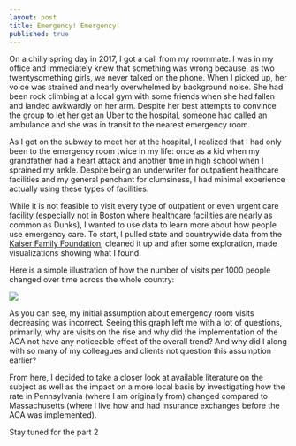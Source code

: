 ```yaml
---
layout: post
title: Emergency! Emergency!
published: true
---
```

On a chilly spring day in 2017, I got a call from my roommate. I was in my office and immediately knew that something was wrong because, as two twentysomething girls, we never talked on the phone. When I picked up, her voice was strained and nearly overwhelmed by background noise. She had been rock climbing at a local gym with some friends when she had fallen and landed awkwardly on her arm. Despite her best attempts to convince the group to let her get an Uber to the hospital, someone had called an ambulance and she was in transit to the nearest emergency room.

As I got on the subway to meet her at the hospital, I realized that I had only been to the emergency room twice in my life: once as a kid when my grandfather had a heart attack and another time in high school when I sprained my ankle. Despite being an underwriter for outpatient healthcare facilities and my general penchant for clumsiness, I had minimal experience actually using these types of facilities.

While it is not feasible to visit every type of outpatient or even urgent care facility (especially not in Boston where healthcare facilities are nearly as common as Dunks), I wanted to use data to learn more about how people use emergency care. To start, I pulled state and countrywide data from the [Kaiser Family Foundation](https://www.kff.org/other/state-indicator/emergency-room-visits-by-ownership/?currentTimeframe=0&sortModel=%7B%22colId%22:%22Location%22,%22sort%22:%22asc%22%7D), cleaned it up and after some exploration, made visualizations showing what I found.

Here is a simple illustration of how the number of visits per 1000 people changed over time across the whole country:

![]({{site.baseurl}}/img/VisitsOverTime.png)

As you can see, my initial assumption about emergency room visits decreasing was incorrect. Seeing this graph left me with a lot of questions, primarily, why are visits on the rise and why did the implementation of the ACA not have any noticeable effect of the overall trend? And why did I along with so many of my colleagues and clients not question this assumption earlier? 

From here, I decided to take a closer look at available literature on the subject as well as the impact on a more local basis by investigating how the rate in Pennsylvania (where I am originally from) changed compared to Massachusetts (where I live how and had insurance exchanges before the ACA was implemented).

Stay tuned for the part 2
